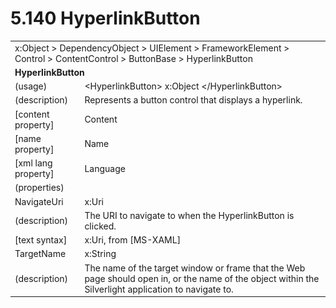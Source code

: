 <html dir="LTR" xmlns:mshelp="http://msdn.microsoft.com/mshelp" xmlns:ddue="http://ddue.schemas.microsoft.com/authoring/2003/5" xmlns:xlink="http://www.w3.org/1999/xlink" xmlns:tool="http://www.microsoft.com/tooltip">

<body>
 <input type="hidden" id="userDataCache" class="userDataStyle">
 <input type="hidden" id="hiddenScrollOffset">
 <img id="dropDownImage" style="display:none; height:0; width:0;" src="../local/drpdown.gif">
 <img id="dropDownHoverImage" style="display:none; height:0; width:0;" src="../local/drpdown_orange.gif">
 <img id="collapseImage" style="display:none; height:0; width:0;" src="../local/collapse.gif">
 <img id="expandImage" style="display:none; height:0; width:0;" src="../local/exp.gif">
 <img id="collapseAllImage" style="display:none; height:0; width:0;" src="../local/collall.gif">
 <img id="expandAllImage" style="display:none; height:0; width:0;" src="../local/expall.gif">
 <img id="copyImage" style="display:none; height:0; width:0;" src="../local/copycode.gif">
 <img id="copyHoverImage" style="display:none; height:0; width:0;" src="../local/copycodeHighlight.gif">
 <div id="header"><h1 class="heading">5.140 HyperlinkButton</h1></div>

 <div id="mainSection">
 <div id="mainBody">
 <div id="allHistory" class="saveHistory" onsave="saveAll()" onload="loadAll()"></div>
 <p xmlns:wsd="http://wsdev.schemas.microsoft.com/authoring/2008/2" xmlns:msxsl="urn:schemas-microsoft-com:xslt" xmlns:script="urn:script" xmlns:build="urn:build">
 </p>
 <div id="sectionSection0" class="section" name="collapseableSection">
 <content xmlns="http://ddue.schemas.microsoft.com/authoring/2003/5" xmlns:wsd="http://wsdev.schemas.microsoft.com/authoring/2008/2" xmlns:msxsl="urn:schemas-microsoft-com:xslt" xmlns:script="urn:script" xmlns:build="urn:build">
 </content>
 </div>
 <div id="sectionSection1" class="section" name="collapseableSection">
 <content xmlns="http://ddue.schemas.microsoft.com/authoring/2003/5" xmlns:wsd="http://wsdev.schemas.microsoft.com/authoring/2008/2" xmlns:msxsl="urn:schemas-microsoft-com:xslt" xmlns:script="urn:script" xmlns:build="urn:build">
 <table class="ProtocolAuthoredTable" xmlns="">
 <tr><td colspan="2">
<mshelp:link keywords="55aacd72-e114-4aa1-b774-3f7ded5e1f7d" tabindex="0">x:Object</mshelp:link> &gt; <mshelp:link keywords="c4d521a5-4c74-448c-997c-0e9e9c99e9b7" tabindex="0">DependencyObject</mshelp:link> &gt; <mshelp:link keywords="053e800a-9c26-4d47-8d3f-4262d9420ea6" tabindex="0">UIElement</mshelp:link> &gt; <mshelp:link keywords="77d2aa00-6f1c-4b4b-9b97-7292afdb6ba3" tabindex="0">FrameworkElement</mshelp:link> &gt; <mshelp:link keywords="71beb975-5456-404d-8b49-5ba1c8fe63de" tabindex="0">Control</mshelp:link> &gt; <mshelp:link keywords="59d5493b-d55c-48fd-803a-cb6e67f1e73f" tabindex="0">ContentControl</mshelp:link> &gt; <mshelp:link keywords="5af5e6c3-87c9-4f89-92e4-07eeacc85685" tabindex="0">ButtonBase</mshelp:link> &gt; <mshelp:link keywords="17b1334b-5d1a-400b-83ff-b89700437ecd" tabindex="0">HyperlinkButton</mshelp:link> </td>
 </tr>
 <tr><td colspan="2">
 <b>HyperlinkButton</b> </td>
 </tr>
 <tr><td><div class="indent0">(usage)</div></td>
 <td>&lt;HyperlinkButton&gt; <mshelp:link keywords="55aacd72-e114-4aa1-b774-3f7ded5e1f7d" tabindex="0">x:Object</mshelp:link> &lt;/HyperlinkButton&gt;</td>
 </tr>
 <tr><td><div class="indent0">(description)</div></td>
 <td>Represents a button control that displays a hyperlink.</td>
 </tr>
 <tr><td><div class="indent0">[content property]</div></td>
 <td><mshelp:link keywords="59d5493b-d55c-48fd-803a-cb6e67f1e73f" tabindex="0">Content</mshelp:link></td>
 </tr>
 <tr><td><div class="indent0">[name property]</div></td>
 <td><mshelp:link keywords="eef161d8-02b9-4cb8-a1c3-c509d4caee31" tabindex="0">Name</mshelp:link></td>
 </tr>
 <tr><td><div class="indent0">[xml lang property]</div></td>
 <td><mshelp:link keywords="eef161d8-02b9-4cb8-a1c3-c509d4caee31" tabindex="0">Language</mshelp:link></td>
 </tr>
 <tr><td><div class="indent0">(properties)</div></td>
 <td></td>
 </tr>
 <tr><td><div class="indent2">NavigateUri</div></td>
 <td><mshelp:link keywords="c6a2cf64-9493-41ca-8b54-0ac177104389" tabindex="0">x:Uri</mshelp:link></td>
 </tr>
 <tr><td><div class="indent4">(description)</div></td>
 <td>The URI to navigate to when the HyperlinkButton is clicked.</td>
 </tr>
 <tr><td><div class="indent4">[text syntax]</div></td>
 <td>x:Uri, from <mshelp:link keywords="cfeb5dd3-c02a-4f18-92d7-b7cf8a95aa1e" tabindex="0">[MS-XAML]</mshelp:link></td>
 </tr>
 <tr><td><div class="indent2">TargetName</div></td>
 <td><mshelp:link keywords="30ea7178-ce7a-4906-8301-73d527dfd30d" tabindex="0">x:String</mshelp:link></td>
 </tr>
 <tr><td><div class="indent4">(description)</div></td>
 <td>The name of the target window or frame that the Web page should open in, or the name of the object within the Silverlight application to navigate to.</td>
 </tr>
</table>
 </content>
 </div>
 <!--[if gte IE 5]>
 <tool:tip element="languageFilterToolTip" avoidmouse="false"/>
 <![endif]-->
 </div>
 <a name="feedback"></a><span></span>
 </div>
</body></html>
